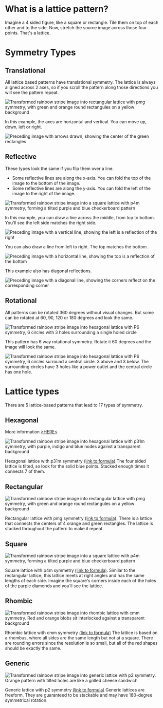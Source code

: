 # What is a lattice pattern?
Imagine a 4 sided figure, like a square or rectangle. Tile them on top of each other and to the side.
Now, stretch the source image across those four points. That's a lattice. 

# Symmetry Types
## Translational
All lattice based patterns have translational symmetry.
The lattice is always aligned across 2 axes, so if you scroll the pattern along those directions you will see the pattern repeat.

![Transformed rainbow stripe image into rectangular lattice with pmg symmetry, with green and orange round rectangules on a yellow background](../example/lattices/rainbow_stripe_lattice_rectangular_pmg.png)

In this example, the axes are horizontal and vertical. You can move up, down, left or right.

![Preceding image with arrows drawn, showing the center of the green rectangles](../docs/lattice_symmetry/rainbow_stripe_lattice_rectangular_pmg_symmetry_translational.png)

## Reflective
These types look the same if you flip them over a line.
- Some reflective lines are along the x-axis. You can fold the top of the image to the bottom of the image.
- Some reflective lines are along the y-axis. You can fold the left of the image to the right of the image.

![Transformed rainbow stripe image into a square lattice with p4m symmetry, forming a tilted purple and blue checkerboard pattern](../example/lattices/rainbow_stripe_lattice_square_p4m.png)

In this example, you can draw a line across the middle, from top to bottom. You'll see the left side matches the right side.

![Preceding image with a vertical line, showing the left is a reflection of the right](../docs/lattice_symmetry/rainbow_stripe_lattice_square_p4m_reflective_yaxis.png)

You can also draw a line from left to right. The top matches the bottom.

![Preceding image with a horizontal line, showing the top is a reflection of the bottom](../docs/lattice_symmetry/rainbow_stripe_lattice_square_p4m_reflective_xaxis.png)

This example also has diagonal reflections.

![Preceding image with a diagonal line, showing the corners reflect on the corresponding corner](../docs/lattice_symmetry/rainbow_stripe_lattice_square_p4m_reflective_diagonal.png)

## Rotational
All patterns can be rotated 360 degrees without visual changes.
But some can be rotated at 60, 90, 120 or 180 degrees and look the same.

![Transformed rainbow stripe image into hexagonal lattice with P6 symmetry, 6 circles with 3 holes surrounding a single holed circle](../example/lattices/rainbow_stripe_lattice_hexagonal_p6.png)

This pattern has 6 way rotational symmetry. Rotate it 60 degrees and the image will look the same.

![Transformed rainbow stripe image into hexagonal lattice with P6 symmetry, 6 circles surround a central circle. 3 above and 3 below. The surrounding circles have 3 holes like a power outlet and the central circle has one hole.](../docs/lattice_symmetry/rainbow_stripe_lattice_hexagonal_p6_symmetry_6_rotation.png)

# Lattice types
There are 5 lattice-based patterns that lead to 17 types of symmetry.

## Hexagonal
More information [>HERE<](lattice_hexagonal.md)

![Transformed rainbow stripe image into hexagonal lattice with p31m symmetry, with purple, indigo and blue nodes against a transparent background](../example/lattices/rainbow_stripe_lattice_hexagonal_p31m.png)

Hexagonal lattice with p31m symmetry [(link to formula)](../example/lattices/rainbow_stripe_lattice_hexagonal_p31m.yml)
The four sided lattice is tilted, so look for the solid blue points. Stacked enough times it connects 7 of them.

## Rectangular
![Transformed rainbow stripe image into rectangular lattice with pmg symmetry, with green and orange round rectangules on a yellow background](../example/lattices/rainbow_stripe_lattice_rectangular_pmg.png)

Rectangular lattice with pmg symmetry [(link to formula)](../example/lattices/rainbow_stripe_lattice_rectangular_pmg.yml).
There is a lattice that connects the centers of 4 orange and green rectangles. The lattice is stacked throughout the pattern to make it repeat.

## Square
![Transformed rainbow stripe image into a square lattice with p4m symmetry, forming a tilted purple and blue checkerboard pattern](../example/lattices/rainbow_stripe_lattice_square_p4m.png)

Square lattice with p4m symmetry [(link to formula)](../example/lattices/rainbow_stripe_lattice_square_p4m.yml).
Similar to the rectangular lattice, this lattice meets at right angles and has the same lengths of each side.
Imagine the square's corners inside each of the holes of the purple diamonds and you'll see the lattice.

## Rhombic
![Transformed rainbow stripe image into rhombic lattice with cmm symmetry. Red and orange blobs sit interlocked against a transparent background](../example/lattices/rainbow_stripe_lattice_rhombic_cmm.png)

Rhombic lattice with cmm symmetry [(link to formula)](../example/lattices/rainbow_stripe_lattice_rhombic_cmm.yml)
The lattice is based on a rhombus, where all sides are the same length but not at a square. There are rounding errors since the resolution is so small, but all of the red shapes should be exactly the same.

## Generic
![Transformed rainbow stripe image into generic lattice with p2 symmetry. Orange pattern with tilted holes are like a grilled cheese sandwich](../example/lattices/rainbow_stripe_lattice_generic_p2.png)

Generic lattice with p2 symmetry [(link to formula)](../example/lattices/rainbow_stripe_lattice_generic_p2.yml)
Generic lattices are freeform. They are guaranteed to be stackable and may have 180-degree symmetrical rotation.